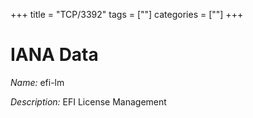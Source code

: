+++
title = "TCP/3392"
tags = [""]
categories = [""]
+++

# IANA Data

_Name:_ efi-lm

_Description:_ EFI License Management

